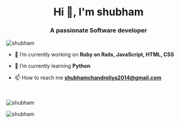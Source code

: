 <h1 align="center">Hi 👋, I'm shubham</h1>
<h3 align="center">A passionate Software developer</h3>

<p align="left"> <img src="https://komarev.com/ghpvc/?username=shubham&label=Profile%20views&color=0e75b6&style=flat" alt="shubham" /> </p>

- 🔭 I’m currently working on **Ruby on Rails, JavaScript, HTML, CSS**

- 🌱 I’m currently learning **Python**

<!-- - 👨‍💻 All of my projects are available at [https://d3ward.github.io/](https://d3ward.github.io/) -->


- 📫 How to reach me **shubhamchandroliya2014@gmail.com**

<!-- <h3 align="left">Support:</h3> -->
<!-- <p><a href="https://www.buymeacoffee.com/dOWS9cU"> <img align="left" src="https://cdn.buymeacoffee.com/buttons/v2/default-yellow.png" height="50" width="210" alt="d3ward" /></a></p><br><br> -->
<br>
<p style="width:100%"><img align="center" src="https://github-readme-stats.vercel.app/api?username=shubhamp1&show_icons=true&locale=en" alt="shubham" /></p>

<p style="width:100%"><img align="left" src="https://github-readme-stats.vercel.app/api/top-langs?username=shubhamp1&show_icons=true&locale=en&layout=compact" alt="shubham" /></p>

